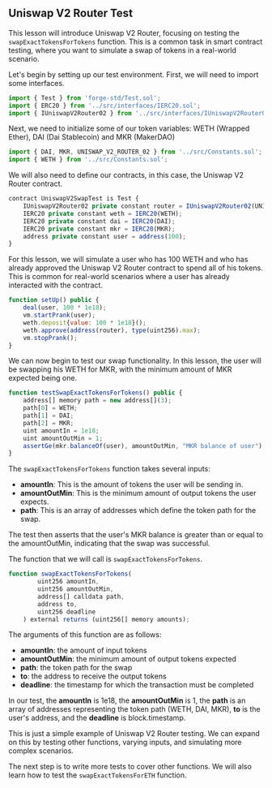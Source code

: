 ## Uniswap V2 Router Test

This lesson will introduce Uniswap V2 Router, focusing on testing the `swapExactTokensForTokens` function. This is a common task in smart contract testing, where you want to simulate a swap of tokens in a real-world scenario.

Let's begin by setting up our test environment. First, we will need to import some interfaces.

```javascript
import { Test } from 'forge-std/Test.sol';
import { ERC20 } from '../src/interfaces/IERC20.sol';
import { IUniswapV2Router02 } from '../src/interfaces/IUniswapV2Router02.sol';
```

Next, we need to initialize some of our token variables: WETH (Wrapped Ether), DAI (Dai Stablecoin) and MKR (MakerDAO)

```javascript
import { DAI, MKR, UNISWAP_V2_ROUTER_02 } from '../src/Constants.sol';
import { WETH } from '../src/Constants.sol';
```

We will also need to define our contracts, in this case, the Uniswap V2 Router contract.

```javascript
contract UniswapV2SwapTest is Test {
    IUniswapV2Router02 private constant router = IUniswapV2Router02(UNISWAP_V2_ROUTER_02);
    IERC20 private constant weth = IERC20(WETH);
    IERC20 private constant dai = IERC20(DAI);
    IERC20 private constant mkr = IERC20(MKR);
    address private constant user = address(100);
}
```

For this lesson, we will simulate a user who has 100 WETH and who has already approved the Uniswap V2 Router contract to spend all of his tokens. This is common for real-world scenarios where a user has already interacted with the contract.

```javascript
function setUp() public {
    deal(user, 100 * 1e18);
    vm.startPrank(user);
    weth.deposit{value: 100 * 1e18}();
    weth.approve(address(router), type(uint256).max);
    vm.stopPrank();
}
```

We can now begin to test our swap functionality. In this lesson, the user will be swapping his WETH for MKR, with the minimum amount of MKR expected being one. 

```javascript
function testSwapExactTokensForTokens() public {
    address[] memory path = new address[](3);
    path[0] = WETH;
    path[1] = DAI;
    path[2] = MKR;
    uint amountIn = 1e18;
    uint amountOutMin = 1;
    assertGe(mkr.balanceOf(user), amountOutMin, "MKR balance of user");
}
```

The `swapExactTokensForTokens` function takes several inputs:

* **amountIn**: This is the amount of tokens the user will be sending in.
* **amountOutMin**: This is the minimum amount of output tokens the user expects.
* **path**: This is an array of addresses which define the token path for the swap.

The test then asserts that the user's MKR balance is greater than or equal to the amountOutMin, indicating that the swap was successful.

The function that we will call is `swapExactTokensForTokens`.

```javascript
function swapExactTokensForTokens(
        uint256 amountIn,
        uint256 amountOutMin,
        address[] calldata path,
        address to,
        uint256 deadline
    ) external returns (uint256[] memory amounts);
```

The arguments of this function are as follows:

* **amountIn**: the amount of input tokens
* **amountOutMin**: the minimum amount of output tokens expected
* **path**: the token path for the swap
* **to**: the address to receive the output tokens
* **deadline**: the timestamp for which the transaction must be completed

In our test, the **amountIn** is 1e18, the **amountOutMin** is 1, the **path** is an array of addresses representing the token path (WETH, DAI, MKR), **to** is the user's address, and the **deadline** is block.timestamp.

This is just a simple example of Uniswap V2 Router testing. We can expand on this by testing other functions, varying inputs, and simulating more complex scenarios. 

The next step is to write more tests to cover other functions. We will also learn how to test the `swapExactTokensForETH` function.
